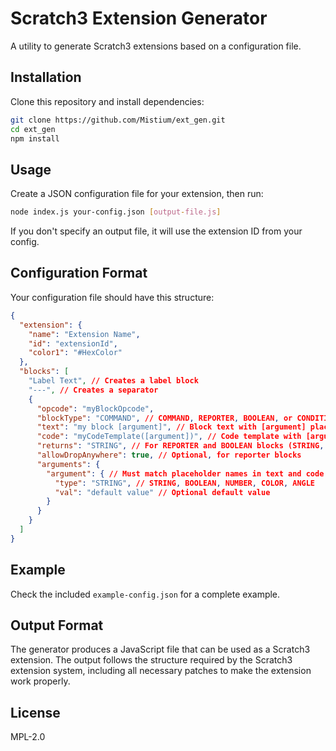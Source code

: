 # Scratch3 Extension Generator

A utility to generate Scratch3 extensions based on a configuration file.

## Installation

Clone this repository and install dependencies:

```bash
git clone https://github.com/Mistium/ext_gen.git
cd ext_gen
npm install
```

## Usage

Create a JSON configuration file for your extension, then run:

```bash
node index.js your-config.json [output-file.js]
```

If you don't specify an output file, it will use the extension ID from your config.

## Configuration Format

Your configuration file should have this structure:

```json
{
  "extension": {
    "name": "Extension Name",
    "id": "extensionId",
    "color1": "#HexColor"
  },
  "blocks": [
    "Label Text", // Creates a label block
    "---", // Creates a separator
    {
      "opcode": "myBlockOpcode",
      "blockType": "COMMAND", // COMMAND, REPORTER, BOOLEAN, or CONDITIONAL
      "text": "my block [argument]", // Block text with [argument] placeholders
      "code": "myCodeTemplate([argument])", // Code template with [argument] placeholders
      "returns": "STRING", // For REPORTER and BOOLEAN blocks (STRING, BOOLEAN, etc.)
      "allowDropAnywhere": true, // Optional, for reporter blocks
      "arguments": {
        "argument": { // Must match placeholder names in text and code
          "type": "STRING", // STRING, BOOLEAN, NUMBER, COLOR, ANGLE
          "val": "default value" // Optional default value
        }
      }
    }
  ]
}
```

## Example

Check the included `example-config.json` for a complete example.

## Output Format

The generator produces a JavaScript file that can be used as a Scratch3 extension.
The output follows the structure required by the Scratch3 extension system, including
all necessary patches to make the extension work properly.

## License

MPL-2.0

